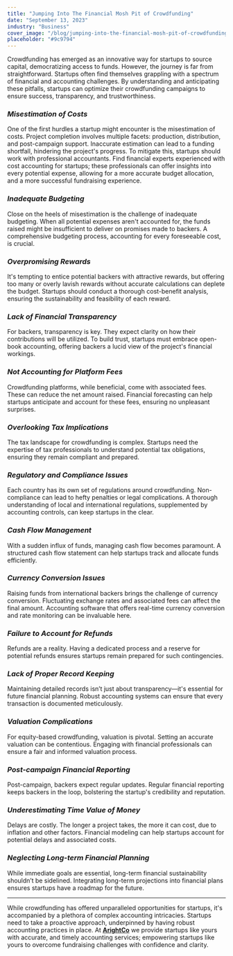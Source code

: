```yaml
---
title: "Jumping Into The Financial Mosh Pit of Crowdfunding"
date: "September 13, 2023"
industry: "Business"
cover_image: "/blog/jumping-into-the-financial-mosh-pit-of-crowdfunding.png"
placeholder: "#9c9794"
---
```


Crowdfunding has emerged as an innovative way for startups to source capital, democratizing access to funds. However, the journey is far from straightforward. Startups often find themselves grappling with a spectrum of financial and accounting challenges. By understanding and anticipating these pitfalls, startups can optimize their crowdfunding campaigns to ensure success, transparency, and trustworthiness.

### ***Misestimation of Costs***

One of the first hurdles a startup might encounter is the misestimation of costs. Project completion involves multiple facets: production, distribution, and post-campaign support. Inaccurate estimation can lead to a funding shortfall, hindering the project's progress. To mitigate this, startups should work with professional accountants. Find financial experts experienced with cost accounting for startups; these professionals can offer insights into every potential expense, allowing for a more accurate budget allocation, and a more successful fundraising experience.

### ***Inadequate Budgeting***

Close on the heels of misestimation is the challenge of inadequate budgeting. When all potential expenses aren't accounted for, the funds raised might be insufficient to deliver on promises made to backers. A comprehensive budgeting process, accounting for every foreseeable cost, is crucial.

### ***Overpromising Rewards***

It's tempting to entice potential backers with attractive rewards, but offering too many or overly lavish rewards without accurate calculations can deplete the budget. Startups should conduct a thorough cost-benefit analysis, ensuring the sustainability and feasibility of each reward.

### ***Lack of Financial Transparency***

For backers, transparency is key. They expect clarity on how their contributions will be utilized. To build trust, startups must embrace open-book accounting, offering backers a lucid view of the project's financial workings.

### ***Not Accounting for Platform Fees***

Crowdfunding platforms, while beneficial, come with associated fees. These can reduce the net amount raised. Financial forecasting can help startups anticipate and account for these fees, ensuring no unpleasant surprises.

### ***Overlooking Tax Implications***

The tax landscape for crowdfunding is complex. Startups need the expertise of tax professionals to understand potential tax obligations, ensuring they remain compliant and prepared.

### ***Regulatory and Compliance Issues***

Each country has its own set of regulations around crowdfunding. Non-compliance can lead to hefty penalties or legal complications. A thorough understanding of local and international regulations, supplemented by accounting controls, can keep startups in the clear.

### ***Cash Flow Management***

With a sudden influx of funds, managing cash flow becomes paramount. A structured cash flow statement can help startups track and allocate funds efficiently.

### ***Currency Conversion Issues***

Raising funds from international backers brings the challenge of currency conversion. Fluctuating exchange rates and associated fees can affect the final amount. Accounting software that offers real-time currency conversion and rate monitoring can be invaluable here.

### ***Failure to Account for Refunds***

Refunds are a reality. Having a dedicated process and a reserve for potential refunds ensures startups remain prepared for such contingencies.

### ***Lack of Proper Record Keeping***

Maintaining detailed records isn’t just about transparency—it's essential for future financial planning. Robust accounting systems can ensure that every transaction is documented meticulously.

### ***Valuation Complications***

For equity-based crowdfunding, valuation is pivotal. Setting an accurate valuation can be contentious. Engaging with financial professionals can ensure a fair and informed valuation process.

### ***Post-campaign Financial Reporting***

Post-campaign, backers expect regular updates. Regular financial reporting keeps backers in the loop, bolstering the startup's credibility and reputation.

### ***Underestimating Time Value of Money***

Delays are costly. The longer a project takes, the more it can cost, due to inflation and other factors. Financial modeling can help startups account for potential delays and associated costs.

### ***Neglecting Long-term Financial Planning***

While immediate goals are essential, long-term financial sustainability shouldn’t be sidelined. Integrating long-term projections into financial plans ensures startups have a roadmap for the future.

---

While crowdfunding has offered unparalleled opportunities for startups, it's accompanied by a plethora of complex accounting intricacies. Startups need to take a proactive approach, underpinned by having robust accounting practices in place. At [**ArightCo**](https://www.arightco.com/contact-us) we provide startups like yours with accurate, and timely accounting services; empowering startups like yours to overcome fundraising challenges with confidence and clarity.